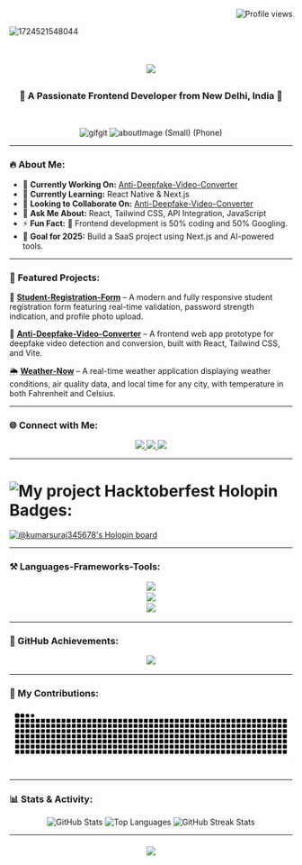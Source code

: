 <p align="right">
  <img src="https://komarev.com/ghpvc/?username=kumarsuraj345678&label=Profile%20views&color=0e75b6&style=flat" alt="Profile views" />
</p>

![1724521548044](https://github.com/user-attachments/assets/af7d2578-47c0-47b3-af9e-eb15e6d48e89)

  <h1 align="center">
    <img src="https://readme-typing-svg.herokuapp.com/?font=Righteous&size=35&center=true&vCenter=true&width=500&height=70&duration=4000&lines=Hi+There!+👋;+I'm+Suraj+Kumar!;" />
  </h1>


<h3 align="center">🚀 A Passionate Frontend Developer from New Delhi, India 🚀</h3>

<br/>

<div align="center">

![gifgit](https://github.com/user-attachments/assets/c5d69961-a180-4a9d-b5da-2a3e488a590e)
![aboutImage (Small) (Phone)](https://github.com/user-attachments/assets/8184b0e2-b3ea-4481-92c1-574f9c435a3a)

</div>


---

### 🔥 About Me:

- 🔭 **Currently Working On:** [Anti-Deepfake-Video-Converter](https://github.com/kumarsuraj345678/Anti-Deepfake-Video-Converter)
- 🌱 **Currently Learning:** React Native & Next.js
- 👯 **Looking to Collaborate On:** [Anti-Deepfake-Video-Converter](https://github.com/kumarsuraj345678/Anti-Deepfake-Video-Converter)
- 💬 **Ask Me About:** React, Tailwind CSS, API Integration, JavaScript
- ⚡ **Fun Fact:** 🚀 Frontend development is 50% coding and 50% Googling.
- 🎯 **Goal for 2025:** Build a SaaS project using Next.js and AI-powered tools.

---

### 📌 **Featured Projects:**  

📝 **[Student-Registration-Form](https://github.com/kumarsuraj345678/Student-Registration-Form)** – A modern and fully responsive student registration form featuring real-time validation, password strength indication, and profile photo upload.  

🚀 **[Anti-Deepfake-Video-Converter](https://github.com/kumarsuraj345678/Anti-Deepfake-Video-Converter)** – A frontend web app prototype for deepfake video detection and conversion, built with React, Tailwind CSS, and Vite.  

🌦️ **[Weather-Now](https://github.com/kumarsuraj345678/Weather-Now)** – A real-time weather application displaying weather conditions, air quality data, and local time for any city, with temperature in both Fahrenheit and Celsius.  

---

### 🌐 Connect with Me:
 
<p align="center"> 
  <a href="mailto:kumarsuraj345678@gmail.com">
    <img src="https://img.shields.io/badge/Gmail-333333?style=for-the-badge&logo=gmail&logoColor=red" />
  </a>
  <a href="https://linkedin.com/in/kumarsuraj345678" target="_blank">
    <img src="https://img.shields.io/badge/LinkedIn-0077B5?style=for-the-badge&logo=linkedin&logoColor=white" target="_blank" />
  </a>
  <a href="https://kumarsuraj345678.netlify.app/" target="_blank">
     <img src="https://img.shields.io/badge/Portfolio-FF5722?style=for-the-badge&logo=todoist&logoColor=white" target="_blank" /> 
  </a>
</p>

---


# ![My project](https://user-images.githubusercontent.com/60316890/196322707-b0ebf39c-7760-47df-8f75-583b0a51badc.png)  Hacktoberfest Holopin Badges:
[![@kumarsuraj345678's Holopin board](https://holopin.me/kumarsuraj345678)](https://holopin.io/@kumarsuraj345678)

---

### ⚒️ Languages-Frameworks-Tools:
<p align="center">
    <img src="https://skillicons.dev/icons?i=html,css,js,sass" /><br/>
    <img src="https://skillicons.dev/icons?i=react,redux,bootstrap,tailwind,materialui,nextjs" /><br/>
    <img src="https://skillicons.dev/icons?i=npm,babel,figma,vite,netlify,vscode,git,github" />
</p>

---

### 🚀 GitHub Achievements:
<p align="center">
    <img src="https://github-profile-trophy.vercel.app/?username=kumarsuraj345678&theme=onedark&no-frame=true&margin-w=15&row=1&column=6" />
</p>

---

### 🐍 My Contributions:
<p align="center">
  <img alt="snake eating my contributions" src="https://raw.githubusercontent.com/kumarsuraj345678/kumarsuraj345678/output/github-contribution-grid-snake.svg" />
</p>

---

### 📊 Stats & Activity:
<div align="center">
  <img height="180em" src="https://github-readme-stats.vercel.app/api?username=kumarsuraj345678&theme=default&show_icons=true&hide_border=true&count_private=true" alt="GitHub Stats" />
  
  <img height="180em" src="https://github-readme-stats.vercel.app/api/top-langs/?username=kumarsuraj345678&layout=compact&hide=jupyter%20notebook&theme=default" alt="Top Languages" />
  
  <img height="180em" src="https://streak-stats.demolab.com?user=kumarsuraj345678&theme=default&hide_border=true" alt="GitHub Streak Stats" />
</div>



---

<h4 align="center">
    <img src="https://readme-typing-svg.herokuapp.com/?font=Righteous&size=35&center=true&vCenter=true&width=500&height=70&duration=4000&lines=⭐️+Inspired+by+great+projects?;Let's+connect+and+collaborate!" />
</h4>

